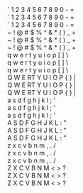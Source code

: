 <div>` 1 2 3 4 5 6 7 8 9 0 - =</div>
<div class='akkha'>
` 1 2 3 4 5 6 7 8 9 0 - =
</div>
<div class='akkha-rika'>
` 1 2 3 4 5 6 7 8 9 0 - =
</div>
<div>
~ ! @ # $ % ^ & * ( ) _ +
</div>
<div class='akkha'>
~ ! @ # $ % ^ & * ( ) _ +
</div>
<div class='akkha-rika'>
~ ! @ # $ % ^ & * ( ) _ +
</div>
<div>
q w e r t y u i o p [ ] \
</div>
<div class='akkha'>
q w e r t y u i o p [ ] \
</div>
<div class='akkha-rika'>
q w e r t y u i o p [ ] \
</div>
<div>
Q W E RT Y U I O P { } |
</div>
<div class='akkha'>
Q W E RT Y U I O P { } |
</div>
<div class='akkha-rika'>
Q W E RT Y U I O P { } |
</div>
<div>
a s d f g h j k l ; '
</div>
<div class='akkha'>
a s d f g h j k l ; '
</div>
<div class='akkha-rika'>
a s d f g h j k l ; '
</div>
<div>
A S D F G H J K L : "
</div>
<div class='akkha'>
A S D F G H J K L : "
</div>
<div class='akkha-rika'>
A S D F G H J K L : "
</div>
<div>
z x c v b n m , . /
</div>
<div class='akkha'>
z x c v b n m , . /
</div>
<div class='akkha-rika'>
z x c v b n m , . /
</div>
<div>
Z X C V B N M < > ?
</div>
<div class='akkha'>
Z X C V B N M < > ?
</div>
<div class='akkha-rika'>
Z X C V B N M < > ?
</div>